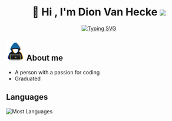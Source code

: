 <h1 align="center"><b>👋 Hi , I'm Dion Van Hecke </b><img src="https://media.giphy.com/media/hvRJCLFzcasrR4ia7z/giphy.gif" width="35"></h1>

<p align="center">
<a href="https://git.io/typing-svg"><img src="https://readme-typing-svg.herokuapp.com?font=Fira+Code&pause=1000&center=true&width=435&lines=Fullstack+Developer" alt="Typing SVG" /></a>
</p>


## <picture><img src = "https://github.com/0xAbdulKhalid/0xAbdulKhalid/raw/main/assets/mdImages/about_me.gif" width = 50px></picture> **About me**
- A person with a passion for coding 
- Graduated


## **Languages**
![Most Languages](https://github-readme-stats.anuraghazra1.vercel.app/api/top-langs/?username=dionvanhecke&=dark&hide_border=true&no-bg=true&no-frame=true&langs_count=10)

